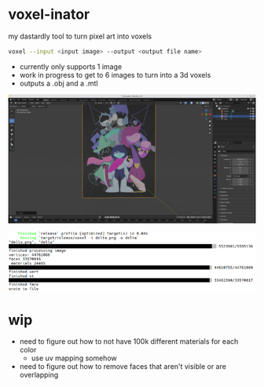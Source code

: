 # voxel-inator
my dastardly tool to turn pixel art into voxels

```bash
voxel --input <input image> --output <output file name>
```
- currently only supports 1 image
- work in progress to get to 6 images to turn into a 3d voxels
- outputs a .obj and a .mtl

![blender](hub-images/blend.png)

![terminal](hub-images/term.png)

# wip
- need to figure out how to not have 100k different materials for each color
    - use uv mapping somehow
- need to figure out how to remove faces that aren't visible or are overlapping